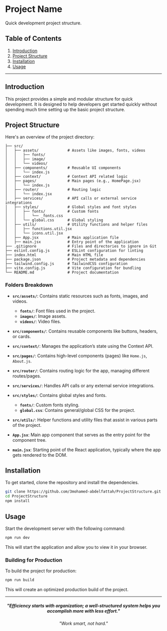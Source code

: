 
# Project Name

Quick development project structure.

## Table of Contents
1. [Introduction](#introduction)
2. [Project Structure](#project-structure)
3. [Installation](#installation)
4. [Usage](#usage)

---

## Introduction

This project provides a simple and modular structure for quick development. It is designed to help developers get started quickly without spending much time setting up the basic project structure.

## Project Structure

Here's an overview of the project directory:

```
├── src/
│   ├── assets/             # Assets like images, fonts, videos
│   │   ├── fonts/
│   │   ├── image/
│   │   └── videos/
│   ├── components/         # Reusable UI components
│   │   └── index.js
│   ├── context/            # Context API related logic
│   ├── pages/              # Main pages (e.g., HomePage.jsx)
│   │   └── index.js
│   ├── router/             # Routing logic
│   │   └── index.jsx
│   ├── services/           # API calls or external service integrations
│   ├── styles/             # Global styles and font styles
│   │   ├── fonts/          # Custom fonts
│   │   │   └── _fonts.css
│   │   └── global.css      # Global styling
│   ├── utils/              # Utility functions and helper files
│   │   ├── functions.util.jsx
│   │   └── icons.util.jsx
│   ├── App.jsx             # Main application file
│   ├── main.jsx            # Entry point of the application
├── .gitignore              # Files and directories to ignore in Git
├── eslint.config.js        # ESLint configuration for linting
├── index.html              # Main HTML file
├── package.json            # Project metadata and dependencies
├── tailwind.config.js      # TailwindCSS configuration
├── vite.config.js          # Vite configuration for bundling
└── README.md               # Project documentation

```

### Folders Breakdown

- **`src/assets/`**: Contains static resources such as fonts, images, and videos.
  - **`fonts/`**: Font files used in the project.
  - **`images/`**: Image assets.
  - **`videos/`**: Video files.

- **`src/components/`**: Contains reusable components like buttons, headers, or cards.

- **`src/context/`**: Manages the application’s state using the Context API.

- **`src/pages/`**: Contains high-level components (pages) like `Home.js`, `About.js`.

- **`src/router/`**: Contains routing logic for the app, managing different routes/pages.

- **`src/services/`**: Handles API calls or any external service integrations.

- **`src/styles/`**: Contains global styles and fonts.
  - **`fonts/`**: Custom fonts styling.
  - **`global.css`**: Contains general/global CSS for the project.

- **`src/utils/`**: Helper functions and utility files that assist in various parts of the project.

- **`App.jsx`**: Main app component that serves as the entry point for the component tree.

- **`main.jsx`**: Starting point of the React application, typically where the app gets rendered to the DOM.


## Installation

To get started, clone the repository and install the dependencies.

```bash
git clone https://github.com/3mohamed-abdelfattah/ProjectStructure.git
cd ProjectStructure
npm install
```

## Usage

Start the development server with the following command:

```bash
npm run dev
```

This will start the application and allow you to view it in your browser.

### Building for Production

To build the project for production:

```bash
npm run build
```

This will create an optimized production build of the project.

---

<div align='center'>
<h5>"Efficiency starts with organization; a well-structured system helps you accomplish more with less effort."</h5>
<h6>"Work smart, not hard."</h6>
</div>